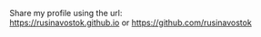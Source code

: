 Share my profile using the url:<br>
https://rusinavostok.github.io or https://github.com/rusinavostok